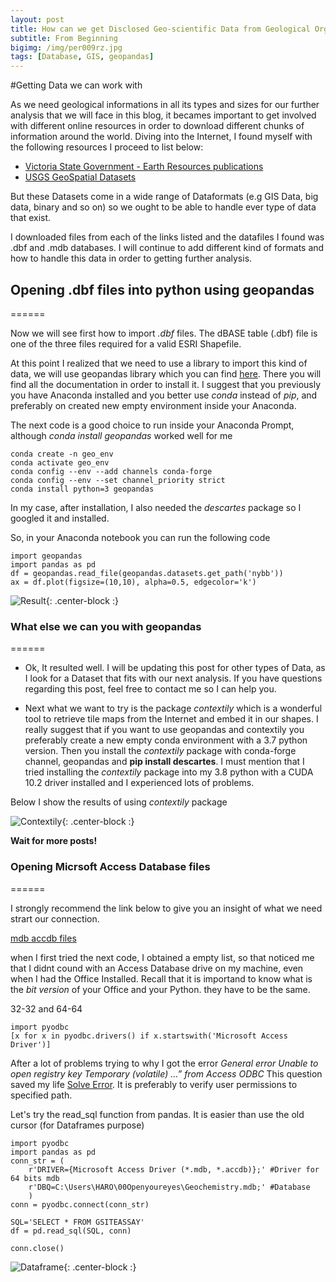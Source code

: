 ```yaml
---
layout: post
title: How can we get Disclosed Geo-scientific Data from Geological Organizations
subtitle: From Beginning
bigimg: /img/per009rz.jpg
tags: [Database, GIS, geopandas]
---
```


#Getting Data we can work with

As we need geological informations in all its types and sizes for our further analysis that we will face in this blog, it becames important to get involved with different online resources in order to download different chunks of information around the world. Diving into the Internet, I found myself with the following resources I proceed to list below:

- [Victoria State Government - Earth Resources publications](http://earthresources.efirst.com.au/product.asp?pID=1016&cID=12)
- [USGS GeoSpatial Datasets](https://mrdata.usgs.gov/catalog/science.php?thcode=2&term=474)

But these Datasets come in a wide range of Dataformats (e.g GIS Data, big data, binary and so on) so we ought to be able to handle ever type of data that exist. 

I downloaded files from each of the links listed and the datafiles I found was .dbf and .mdb databases. I will continue to add different kind  of formats and how to handle this data in order to getting further analysis.

## Opening .dbf files into python using geopandas
======

Now we will see first how to import _.dbf_ files. The dBASE table (.dbf) file is one of the three files required for a valid ESRI Shapefile.

At this point I realized that we need to use a library to import this kind of data, we will use geopandas library which you can find [here](https://geopandas.org/). There you will find all the documentation in order to install it. I suggest that you previously you have Anaconda installed and you better use _conda_ instead of _pip_, and preferably on created new empty environment inside your Anaconda.

The next code is a good choice to run inside your Anaconda Prompt, although _conda install geopandas_ worked well for me
~~~
conda create -n geo_env
conda activate geo_env
conda config --env --add channels conda-forge
conda config --env --set channel_priority strict
conda install python=3 geopandas
~~~

In my case, after installation, I also needed the _descartes_ package so I googled it and installed.

So, in your Anaconda notebook you can run the following code
~~~
import geopandas
import pandas as pd
df = geopandas.read_file(geopandas.datasets.get_path('nybb'))
ax = df.plot(figsize=(10,10), alpha=0.5, edgecolor='k')
~~~
![Result](https://raw.githubusercontent.com/haroldvelasquez/haroldvelasquez.github.io/master/img/gdp_plot.png){: .center-block :}

### What else we can you with geopandas
======

- Ok, It resulted well. I will be updating this post for other types of Data, as I look for a Dataset that fits with our next analysis. If you have questions regarding this post, feel free to contact me so I can help you.

- Next what we want to try is the package _contextily_ which is a wonderful tool to retrieve tile maps from the Internet and embed it in our shapes. I really suggest that if you want to use geopandas and contextily you preferably create a new empty conda environment with a 3.7 python version. Then you install the _contextily_ package with conda-forge channel, geopandas and **pip install descartes**. I must mention that I tried installing the _contextily_ package into my 3.8 python with a CUDA 10.2 driver installed and I experienced lots of problems.

Below I show the results of using _contextily_ package

![Contextily](https://raw.githubusercontent.com/haroldvelasquez/haroldvelasquez.github.io/master/img/Contextily.PNG){: .center-block :}


**Wait for more posts!**


### Opening Micrsoft Access Database files
======

I strongly recommend the link below to give you an insight of what we need strart our connection.

[mdb accdb files](https://github.com/mkleehammer/pyodbc/wiki/Connecting-to-Microsoft-Access)

when I first tried the next code, I obtained a empty list, so that noticed me that I didnt cound with an Access Database drive on my machine, even when I had the Office Installed. Recall that it is importand to know what is the _bit version_ of your Office and your Python. they have to be the same. 

32-32 and 64-64

~~~
import pyodbc
[x for x in pyodbc.drivers() if x.startswith('Microsoft Access Driver')]
~~~

After a lot of problems trying to why I got the error _General error Unable to open registry key Temporary (volatile) …” from Access ODBC_ This question saved my life 
[Solve Error](https://stackoverflow.com/questions/26244425/general-error-unable-to-open-registry-key-temporary-volatile-from-access). It is preferably to verify user permissions to specified path.

Let's try the read_sql function from pandas. It is easier than use the old cursor (for Dataframes purpose)

~~~
import pyodbc
import pandas as pd
conn_str = (
    r'DRIVER={Microsoft Access Driver (*.mdb, *.accdb)};' #Driver for 64 bits mdb
    r'DBQ=C:\Users\HARO\00Openyoureyes\Geochemistry.mdb;' #Database
    )
conn = pyodbc.connect(conn_str)

SQL='SELECT * FROM GSITEASSAY'
df = pd.read_sql(SQL, conn)

conn.close()
~~~

![Dataframe](https://raw.githubusercontent.com/haroldvelasquez/haroldvelasquez.github.io/master/img/post002_dataframe.PNG){: .center-block :}